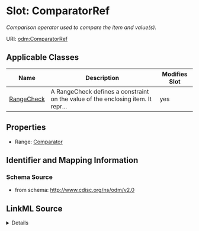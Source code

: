 # Slot: ComparatorRef


_Comparison operator used to compare the item and value(s)._



URI: [odm:ComparatorRef](http://www.cdisc.org/ns/odm/v2.0/ComparatorRef)



<!-- no inheritance hierarchy -->




## Applicable Classes

| Name | Description | Modifies Slot |
| --- | --- | --- |
[RangeCheck](RangeCheck.md) | A RangeCheck defines a constraint on the value of the enclosing item. It repr... |  yes  |







## Properties

* Range: [Comparator](Comparator.md)





## Identifier and Mapping Information







### Schema Source


* from schema: http://www.cdisc.org/ns/odm/v2.0




## LinkML Source

<details>
```yaml
name: ComparatorRef
description: Comparison operator used to compare the item and value(s).
from_schema: http://www.cdisc.org/ns/odm/v2.0
rank: 1000
alias: ComparatorRef
domain_of:
- RangeCheck
range: Comparator

```
</details>